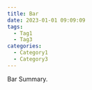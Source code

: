 ```yaml
---
title: Bar
date: 2023-01-01 09:09:09
tags:
  - Tag1
  - Tag3
categories:
  - Category1
  - Category3
---
```


Bar Summary.

<!--more-->
